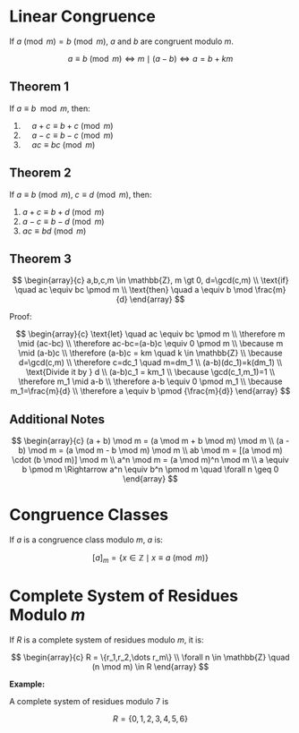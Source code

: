 # Linear Congruence

If $a \pmod m = b \pmod m$, $a$ and $b$ are congruent modulo $m$.

$$
a \equiv b \pmod m \Longleftrightarrow m \mid (a-b) \Longleftrightarrow a=b+km
$$

## Theorem 1

If $a \equiv b \mod m$, then:

1. $\quad a + c \equiv b + c \pmod m$
2. $\quad a - c \equiv b - c \pmod m$
3. $\quad ac \equiv bc \pmod m$

## Theorem 2

If $a \equiv b \pmod m, \; c \equiv d \pmod m$, then:

1. $a + c \equiv b + d \pmod m$
2. $a - c \equiv b - d \pmod m$
3. $ac \equiv bd \pmod m$

## Theorem 3

$$
\begin{array}{c}
    a,b,c,m \in \mathbb{Z}, m \gt 0, d=\gcd(c,m) \\
    \text{if} \quad ac \equiv bc \pmod m \\
    \text{then} \quad a \equiv b \mod \frac{m}{d}
\end{array}
$$

Proof:

$$
\begin{array}{c}
    \text{let} \quad ac \equiv bc \pmod m \\
    \therefore m \mid (ac-bc) \\
    \therefore ac-bc=(a-b)c \equiv 0 \pmod m \\
    \because m \mid (a-b)c \\
    \therefore (a-b)c = km \quad k \in \mathbb{Z} \\
    \because d=\gcd(c,m) \\
    \therefore c=dc_1 \quad m=dm_1 \\
    (a-b)(dc_1)=k(dm_1) \\
    \text{Divide it by } d \\
    (a-b)c_1 = km_1 \\
    \because \gcd(c_1,m_1)=1 \\
    \therefore m_1 \mid a-b \\
    \therefore a-b \equiv 0 \pmod m_1 \\
    \because m_1=\frac{m}{d} \\
    \therefore a \equiv b \pmod {\frac{m}{d}}
\end{array}
$$

## Additional Notes

$$
\begin{array}{c}
    (a + b) \mod m = (a \mod m + b \mod m) \mod m \\
    (a - b) \mod m = (a \mod m - b \mod m) \mod m \\
    ab \mod m = [(a \mod m) \cdot (b \mod m)] \mod m \\
    a^n \mod m = (a \mod m)^n \mod m \\
    a \equiv b \pmod m \Rightarrow a^n \equiv b^n \pmod m \quad \forall n \geq 0
\end{array}
$$

# Congruence Classes

If $a$ is a congruence class modulo $m$, $a$ is:

$$
[a]_m = \{x \in \mathbb{Z} \mid x \equiv a \pmod m\}
$$

# Complete System of Residues Modulo $m$

If $R$ is a complete system of residues modulo $m$, it is:

$$
\begin{array}{c}
    R = \{r_1,r_2,\dots r_m\} \\
    \forall n \in \mathbb{Z} \quad (n \mod m) \in R
\end{array}
$$

**Example:**

A complete system of residues modulo 7 is

$$
R=\{0,1,2,3,4,5,6\}
$$

